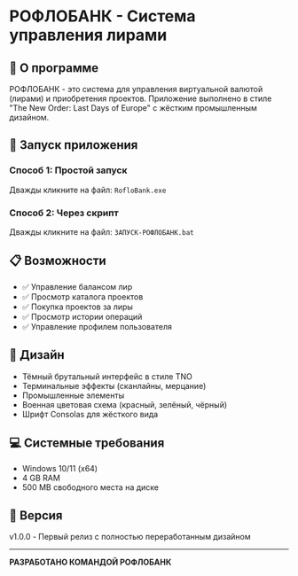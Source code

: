 # РОФЛОБАНК - Система управления лирами

## 🎯 О программе
РОФЛОБАНК - это система для управления виртуальной валютой (лирами) и приобретения проектов.
Приложение выполнено в стиле "The New Order: Last Days of Europe" с жёстким промышленным дизайном.

## 🚀 Запуск приложения

### Способ 1: Простой запуск
Дважды кликните на файл: `RofloBank.exe`

### Способ 2: Через скрипт
Дважды кликните на файл: `ЗАПУСК-РОФЛОБАНК.bat`

## 📋 Возможности
- ✅ Управление балансом лир
- ✅ Просмотр каталога проектов  
- ✅ Покупка проектов за лиры
- ✅ Просмотр истории операций
- ✅ Управление профилем пользователя

## 🎨 Дизайн
- Тёмный брутальный интерфейс в стиле TNO
- Терминальные эффекты (сканлайны, мерцание)
- Промышленные элементы
- Военная цветовая схема (красный, зелёный, чёрный)
- Шрифт Consolas для жёсткого вида

## 💻 Системные требования
- Windows 10/11 (x64)
- 4 GB RAM
- 500 MB свободного места на диске

## 📝 Версия
v1.0.0 - Первый релиз с полностью переработанным дизайном

---
**РАЗРАБОТАНО КОМАНДОЙ РОФЛОБАНК**